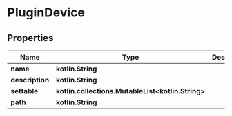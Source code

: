 
# PluginDevice

## Properties
Name | Type | Description | Notes
------------ | ------------- | ------------- | -------------
**name** | **kotlin.String** |  | 
**description** | **kotlin.String** |  | 
**settable** | **kotlin.collections.MutableList&lt;kotlin.String&gt;** |  | 
**path** | **kotlin.String** |  | 



